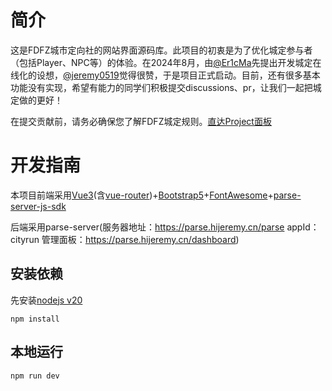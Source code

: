 # 简介
这是FDFZ城市定向社的网站界面源码库。此项目的初衷是为了优化城定参与者（包括Player、NPC等）的体验。在2024年8月，由[@Er1cMa](https://github.com/er1cma)先提出开发城定在线化的设想，[@jeremy0519](https://github.com/jeremy0519)觉得很赞，于是项目正式启动。目前，还有很多基本功能没有实现，希望有能力的同学们积极提交discussions、pr，让我们一起把城定做的更好！

在提交贡献前，请务必确保您了解FDFZ城定规则。[直达Project面板]()
# 开发指南
本项目前端采用[Vue3](https://cn.vuejs.org/guide/introduction.html)(含[vue-router](https://router.vuejs.org/zh/introduction.html))+[Bootstrap5](https://getbootstrap.com/docs/5.3/getting-started/introduction/)+[FontAwesome](https://fontawesome.com/search)+[parse-server-js-sdk](https://docs.parseplatform.org/js/guide/)

后端采用parse-server(服务器地址：https://parse.hijeremy.cn/parse appId：cityrun 管理面板：https://parse.hijeremy.cn/dashboard)
## 安装依赖
先安装[nodejs v20](https://nodejs.org/zh-cn/download/package-manager)

`npm install`
## 本地运行
`npm run dev`
